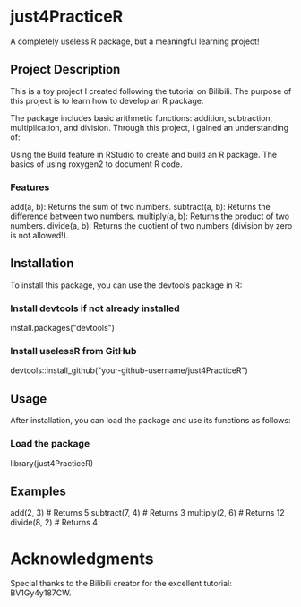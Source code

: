 # just4PracticeR
A completely useless R package, but a meaningful learning project!

## Project Description
This is a toy project I created following the tutorial on Bilibili. The purpose of this project is to learn how to develop an R package.

The package includes basic arithmetic functions: addition, subtraction, multiplication, and division. Through this project, I gained an understanding of:

Using the Build feature in RStudio to create and build an R package.
The basics of using roxygen2 to document R code.

### Features
add(a, b): Returns the sum of two numbers.
subtract(a, b): Returns the difference between two numbers.
multiply(a, b): Returns the product of two numbers.
divide(a, b): Returns the quotient of two numbers (division by zero is not allowed!).

## Installation
To install this package, you can use the devtools package in R:

### Install devtools if not already installed
install.packages("devtools")

### Install uselessR from GitHub
devtools::install_github("your-github-username/just4PracticeR")

## Usage
After installation, you can load the package and use its functions as follows:

### Load the package
library(just4PracticeR)

## Examples
add(2, 3)         # Returns 5
subtract(7, 4)    # Returns 3
multiply(2, 6)    # Returns 12
divide(8, 2)      # Returns 4

# Acknowledgments
Special thanks to the Bilibili creator for the excellent tutorial: BV1Gy4y187CW.
